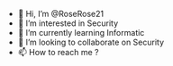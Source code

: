 - 👋 Hi, I’m @RoseRose21
- 👀 I’m interested in Security
- 🌱 I’m currently learning Informatic
- 💞️ I’m looking to collaborate on Security
- 📫 How to reach me ?

<!---
RoseRose21/RoseRose21 is a ✨ special ✨ repository because its `README.md` (this file) appears on your GitHub profile.
You can click the Preview link to take a look at your changes.
--->
